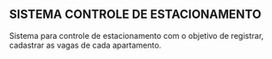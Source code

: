 ## SISTEMA CONTROLE DE ESTACIONAMENTO

Sistema para controle de estacionamento com o objetivo de registrar, cadastrar as vagas de cada apartamento.

